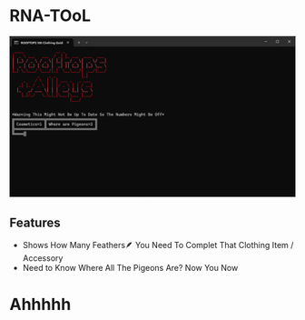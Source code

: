 # RNA-TOoL
![Banner](https://github.com/NFCsamurai/RNA-TOoL/blob/main/banner.png)


## Features
- Shows How Many Feathers🪶 You Need To Complet That Clothing Item / Accessory
- Need to Know Where All The Pigeons Are? Now You Now

# Ahhhhh
